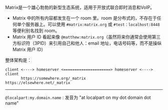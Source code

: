 Matrix是一个雄心勃勃的新型生态系统，适用于开放式联合即时消息和VoIP。


* Matrix 中的所有内容都发生在一个 room 里。room 是分布式的，不存在于任何单个服务器上。可以使用 `#matrix:matrix.org` 或 `#test：localhost:8448` 等便利别名找到 room。
* Matrix 用户 ID 看起来像 `@matthew:matrix.org`（虽然将来你通常会使用第三方标识符（3PID）来引用自己和他人：email 地址，电话号码等，而不是操纵 Matrix 用户 ID）



整体架构是：

```
client <----> homeserver <=====================> homeserver <----> client
       https://somewhere.org/_matrix      https://elsewhere.net/_matrix
```


---

`@localpart:my.domain.name` : 发音为 "at localpart on my dot domain dot name"

